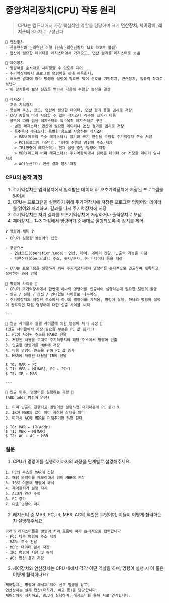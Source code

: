# 중앙처리장치(CPU) 작동 원리

> CPU는 컴퓨터에서 가장 핵심적인 역할을 담당하며 크게 **연산장치**, **제어장치**, **레지스터** 3가지로 구성된다.

```ABAP
📌 연산장치
- 산술연산과 논리연산 수행 (산술논리연산장치 ALU 라고도 불림)
- 연산에 필요한 데이터를 레지스터에서 가져오고, 연산 결과를 레지스터로 보냄

📌 제어장치
- 명령어를 순서대로 시리행할 수 있도록 제어
- 주기억장치에서 프로그램 명령어를 꺼내 해독한다.
- 해독한 결과에 따라 명령어 실행에 필요한 제어 신호를 기억장치, 연산장치, 입출력 장치로 보낸다.
- 이 장치들이 보낸 신호를 받아서 다음에 수행할 동작을 결정

📌 레지스터
- 고속 기억장치
- 명렁어 주소, 코드, 연산에 필요한 데이터, 연산 결과 등을 임시로 저장
- CPU 종류에 따라 사용할 수 있는 레지스터 개수와 크기가 다름
- 용도에 따라 범용 레지스터와 특수목적 레지스터로 구분
  - 범용 레지스터: 연산에 필요한 데이터나 연산 결과를 임시로 저장
  - 특수목적 레지스터: 특별한 용도로 사용하는 레지스터
    > MAR(메모리 주소 레지스터): 읽기와 쓰기 연산을 수행할 주기억장치 주소 저장
    > PC(프로그램 카운터): 다음에 수행할 명령어 주소 저장
    > IR(명령어 레지스터): 현재 실행 중인 명령어 저장
    > MBR(메모리 버퍼 레지스터): 주기억장치에서 읽어온 데이터 or 저장할 데이터 임시 저장
    > AC(누산기): 연산 결과 임시 저장
```

### CPU의 동작 과정

1. 주기억장치는 입력장치에서 입력받은 데이터 or 보조기억장치에 저장된 프로그램을 읽어옴
2. CPU는 프로그램을 실행하기 위해 주기억장치에 저장된 프로그램 명령어와 데이터를 읽어와 처리하고, 결과를 다시 주기억장치에 저장
3. 주기억장치는 처리 결과를 보조기억장치에 저장하거나 출력장치로 보냄
4. 제어장치는 1~3 과정에서 명령어가 순서대로 실행되도록 각 장치를 제어

```ABAP
❓ 명령어 세트 ❓
- CPU가 실행할 명령어의 집합

- 구성요소
  - 연산코드(Operation Code): 연산, 제어, 데이터 전달, 입출력 기능을 가짐
  - 피연산자(Operand): 주소, 숫자/문자, 논리 데이터 등을 저장

- CPU는 프로그램을 실행하기 위해 주기억장치에서 명령어를 순차적으로 인출하여 해독하고 실행하는 과정 반복
```

```ABAP
📌 명령어 사이클 📌
- CPU가 주기억장치에서 한번에 하나의 명령어를 인출하여 실행하는데 필요한 일련의 활동
- 인출 / 실행 / 간접 / 인터럽트 사이클로 나누어짐
- 주기억장치의 지정된 주소에서 하나의 명령어를 가져옴, 명렁어 실행, 하나의 명령어 실행이 완료되면 다음 명령어에 대한 인출 사이클 시작

---

🔄 인출 사이클과 실행 사이클에 의한 명령어 처리 과정 🔄
(인출 사이클에서 가장 중요한 부분은 PC 값 증가!)
1. PC에 저장된 주소를 MAR로 전달
2. 저장된 내용을 토대로 주기억장치의 해당 주소에서 명령어 인출
3. 인출한 명령어를 MBR에 저장
4. 다음 명령어 인출을 위해 PC 값 증가
5. MBR에 저장된 내용을 IR에 전달

$ T0: MAR ← PC
$ T1: MBR ← M[MAR], PC ← PC+1
$ T2: IR ← MBR

---

🔄 인출 이후, 명령어를 실행하는 과정 🔄
(ADD addr 명령어 연산)

1. 이미 인출이 진행되고 명령어만 실행하면 되기때문에 PC 증가 X
2. IR에 MBR의 값이 이미 저장된 상태를 의미
3. 따라서 AC에 MBR을 더해주기만 하면 된다

$ T0: MAR ← IR(Addr)
$ T1: MBR ← M[MAR]
$ T2: AC ← AC + MBR
```

### 질문

1. CPU가 명령어를 실행하기까지의 과정을 단계별로 설명해주세요.

```ABAP
1. PC의 주소를 MAR에 전달
2. 해당 명령어를 메모리에서 읽어 MBR에 저장
3. IR로 이동해 명령어 해석
4. 제어장치가 실행 지시
5. ALU가 연산 수행
6. PC 증가
7. 다음 명령어 처리
```

2. 레지스터 중 MAR, PC, IR, MBR, AC의 역할은 무엇이며, 이들이 어떻게 협력하는지 설명해주세요.

```ABAP
아래의 레지스터들은 명령어 처리 흐름에 따라 순차적으로 협력합니다
- PC: 다음 명령어 주소 저장
- MAR: 주소 전달
- MBR: 데이터 임시 저장
- IR: 명령어 저장 및 해석
- AC: 연산 결과 저장
```

3. 제어장치와 연산장치는 CPU 내에서 각각 어떤 역할을 하며, 명령어 실행 시 이 둘은 어떻게 협력하나요?

```ABAP
제어장치는 명령어 해석과 제어 신호 발생을 맡고,
연산장치는 실제 연산(더하기, 비교 등)을 담당합니다.
제어장치가 지시하고, ALU가 실행하며, 레지스터를 통해 서로 연계됩니다.
```
